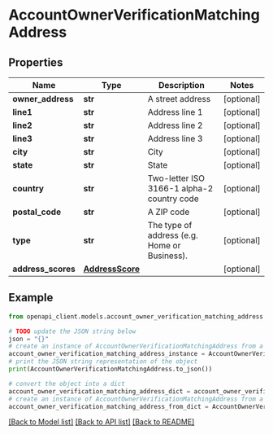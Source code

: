 # AccountOwnerVerificationMatchingAddress


## Properties

Name | Type | Description | Notes
------------ | ------------- | ------------- | -------------
**owner_address** | **str** | A street address | [optional] 
**line1** | **str** | Address line 1 | [optional] 
**line2** | **str** | Address line 2 | [optional] 
**line3** | **str** | Address line 3 | [optional] 
**city** | **str** | City | [optional] 
**state** | **str** | State | [optional] 
**country** | **str** | Two-letter ISO 3166-1 alpha-2 country code | [optional] 
**postal_code** | **str** | A ZIP code | [optional] 
**type** | **str** | The type of address (e.g. Home or Business). | [optional] 
**address_scores** | [**AddressScore**](AddressScore.md) |  | [optional] 

## Example

```python
from openapi_client.models.account_owner_verification_matching_address import AccountOwnerVerificationMatchingAddress

# TODO update the JSON string below
json = "{}"
# create an instance of AccountOwnerVerificationMatchingAddress from a JSON string
account_owner_verification_matching_address_instance = AccountOwnerVerificationMatchingAddress.from_json(json)
# print the JSON string representation of the object
print(AccountOwnerVerificationMatchingAddress.to_json())

# convert the object into a dict
account_owner_verification_matching_address_dict = account_owner_verification_matching_address_instance.to_dict()
# create an instance of AccountOwnerVerificationMatchingAddress from a dict
account_owner_verification_matching_address_from_dict = AccountOwnerVerificationMatchingAddress.from_dict(account_owner_verification_matching_address_dict)
```
[[Back to Model list]](../README.md#documentation-for-models) [[Back to API list]](../README.md#documentation-for-api-endpoints) [[Back to README]](../README.md)


